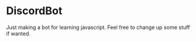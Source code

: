 # DiscordBot
Just making a bot for learning javascript. 
Feel free to change up some stuff if wanted.

